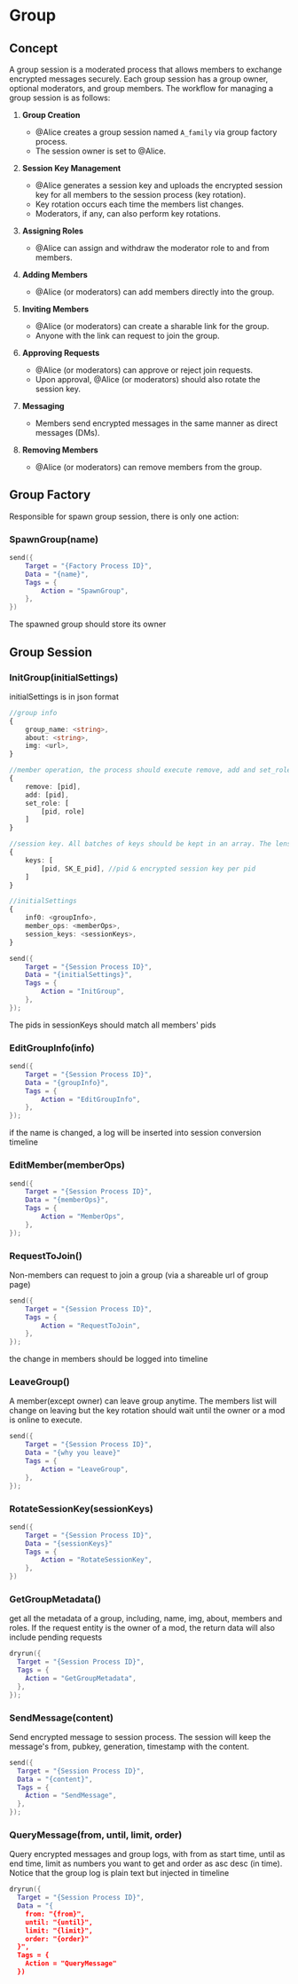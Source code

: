 # Group

## Concept

A group session is a moderated process that allows members to exchange encrypted messages securely. Each group session has a group owner, optional moderators, and group members. The workflow for managing a group session is as follows:

1. **Group Creation**
   - @Alice creates a group session named `A_family` via group factory process.
   - The session owner is set to @Alice.

2. **Session Key Management**
   - @Alice generates a session key and uploads the encrypted session key for all members to the session process (key rotation).
   - Key rotation occurs each time the members list changes.
   - Moderators, if any, can also perform key rotations.

3. **Assigning Roles**
   - @Alice can assign and withdraw the moderator role to and from members.

4. **Adding Members**
   - @Alice (or moderators) can add members directly into the group.

5. **Inviting Members**
   - @Alice (or moderators) can create a sharable link for the group.
   - Anyone with the link can request to join the group.

6. **Approving Requests**
   - @Alice (or moderators) can approve or reject join requests.
   - Upon approval, @Alice (or moderators) should also rotate the session key.

7. **Messaging**
   - Members send encrypted messages in the same manner as direct messages (DMs).

8. **Removing Members**
   - @Alice (or moderators) can remove members from the group.

## Group Factory

Responsible for spawn group session, there is only one action:

### SpawnGroup(name)

```lua
send({
    Target = "{Factory Process ID}",
    Data = "{name}",
    Tags = {
        Action = "SpawnGroup",
    },
})
```

The spawned group should store its owner

## Group Session

### InitGroup(initialSettings)

initialSettings is in json format

```ts
//group info
{
    group_name: <string>,
    about: <string>,
    img: <url>,
}

//member operation, the process should execute remove, add and set_role in order
{
    remove: [pid],
    add: [pid],
    set_role: [
        [pid, role]
    ]
}

//session key. All batches of keys should be kept in an array. The lens of array can be seen as generation number
{
    keys: [
        [pid, SK_E_pid], //pid & encrypted session key per pid
    ]
}

//initialSettings
{
    inf0: <groupInfo>,
    member_ops: <memberOps>,
    session_keys: <sessionKeys>,
}
```

```lua
send({
    Target = "{Session Process ID}",
    Data = "{initialSettings}",
    Tags = {
        Action = "InitGroup",
    },
});
```

The pids in sessionKeys should match all members' pids

### EditGroupInfo(info)

```lua
send({
    Target = "{Session Process ID}",
    Data = "{groupInfo}",
    Tags = {
        Action = "EditGroupInfo",
    },
});
```

if the name is changed, a log will be inserted into session conversion timeline

### EditMember(memberOps)

```lua
send({
    Target = "{Session Process ID}",
    Data = "{memberOps}",
    Tags = {
        Action = "MemberOps",
    },
});
```

### RequestToJoin()

Non-members can request to join a group (via a shareable url of group page)

```lua
send({
    Target = "{Session Process ID}",
    Tags = {
        Action = "RequestToJoin",
    },
});
```

the change in members should be logged into timeline

### LeaveGroup()

A member(except owner) can leave group anytime. The members list will change on leaving but the key rotation should wait until the owner or a mod is online to execute.

```lua
send({
    Target = "{Session Process ID}",
    Data = "{why you leave}"
    Tags = {
        Action = "LeaveGroup",
    },
});
```

### RotateSessionKey(sessionKeys)

```lua
send({
    Target = "{Session Process ID}",
    Data = "{sessionKeys}"
    Tags = {
        Action = "RotateSessionKey",
    },
})
```

### GetGroupMetadata()

get all the metadata of a group, including, name, img, about, members and roles. If the request entity is the owner of a mod, the return data will also include pending requests

```lua
dryrun({
  Target = "{Session Process ID}",
  Tags = {
    Action = "GetGroupMetadata",
  },
});
```

### SendMessage(content)

Send encrypted message to session process. The session will keep the message's from, pubkey, generation, timestamp with the content.

```lua
send({
  Target = "{Session Process ID}",
  Data = "{content}",
  Tags = {
    Action = "SendMessage",
  },
});
```

### QueryMessage(from, until, limit, order)

Query encrypted messages and group logs, with from as start time, until as end time, limit as numbers you want to get and order as asc desc (in time). Notice that the group log is plain text but injected in timeline 

```lua
dryrun({
  Target = "{Session Process ID}",
  Data = "{
    from: "{from}",
    until: "{until}",
    limit: "{limit}",
    order: "{order}"
  }",
  Tags = {
    Action = "QueryMessage"
  })
```